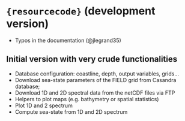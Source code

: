 # `{resourcecode}` (development version)

- Typos in the documentation (@jlegrand35)

## Initial version with very crude functionalities

- Database configuration: coastline, depth, output variables, grids...
- Download sea-state parameters of the FIELD grid from Casandra database;
- Download 1D and 2D spectral data from the netCDF files via FTP
- Helpers to plot maps (e.g. bathymetry or spatial statistics)
- Plot 1D and 2 spectrum
- Compute sea-state from 1D and 2D spectrum
